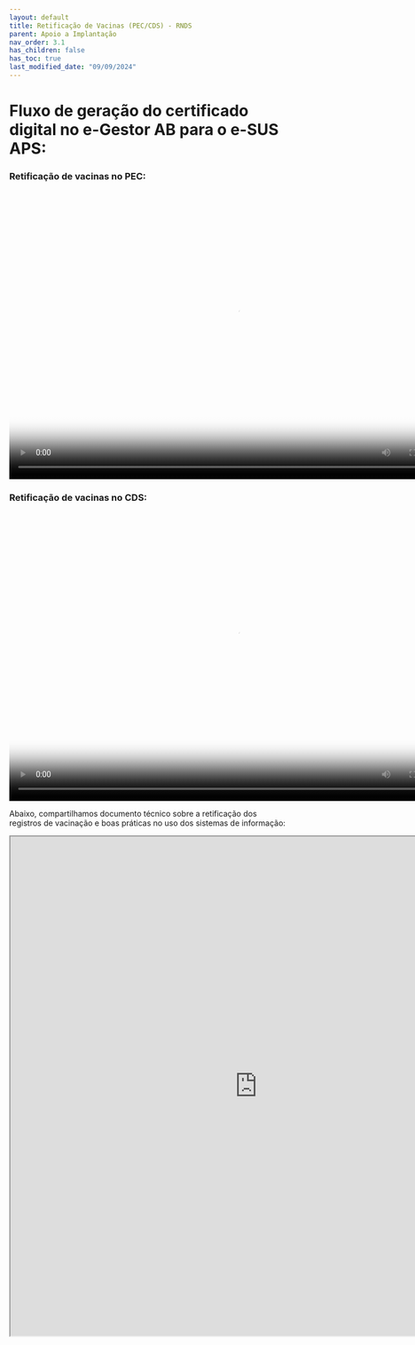 ```yaml
---
layout: default
title: Retificação de Vacinas (PEC/CDS) - RNDS
parent: Apoio a Implantação
nav_order: 3.1
has_children: false
has_toc: true
last_modified_date: "09/09/2024"
---
```


# Fluxo de geração do certificado digital no e-Gestor AB para o e-SUS APS:

### Retificação de vacinas no PEC:

<video width="800" height="520" controls="controls" poster="capa_linux.png">
  <source src="https://saps-ms.github.io/Manual-eSUS_APS/PEC_Correcao_Vacina.MOV" type="video/mp4">
</video>


### Retificação de vacinas no CDS:

<video width="800" height="520" controls="controls" poster="capa_linux.png">
  <source src="https://saps-ms.github.io/Manual-eSUS_APS/CDS_Correcao_Vacina.MOV" type="video/mp4">
</video>

Abaixo, compartilhamos documento técnico sobre a retificação dos registros de vacinação e boas práticas no uso dos sistemas de informação:

<iframe src="https://saps-ms.github.io/Manual-eSUS_APS/retificacao_de_vacinas.pdf" width="890px" height="900px"></iframe>

